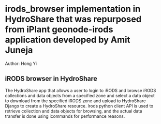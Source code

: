# irods_browser implementation in HydroShare that was repurposed from iPlant geonode-irods application developed by Amit Juneja  #

Author: Hong Yi

## iRODS browser in HydroShare ##

The HydroShare app that allows a user to login to iRODS and browse iRODS collections and data objects from a specified zone
and select a data object to download from the specified iRODS zone and upload to HydroShare Django to create a HydroShare resource.
Irods python client API is used to retrieve collection and data objects for browsing, and the actual data transfer is done using icommands
for performance reasons.